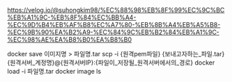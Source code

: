 https://velog.io/@suhongkim98/%EC%88%98%EB%8F%99%EC%9C%BC%EB%A1%9C-%EB%8F%84%EC%BB%A4-%EC%9D%B4%EB%AF%B8%EC%A7%80-%EB%8B%A4%EB%A5%B8-%EC%9B%90%EA%B2%A9-%EC%84%9C%EB%B2%84%EB%A1%9C-%EC%98%AE%EA%B8%B0%EA%B8%B0

docker save 이미지명 > 파일명.tar
scp -i {원격pem파일} {보내고자하는_파일.tar} {원격서버_계정명}@{원격서버IP}:{파일이_저장될_원격서버에서의_경로}
docker load -i 파일명.tar
docker image ls